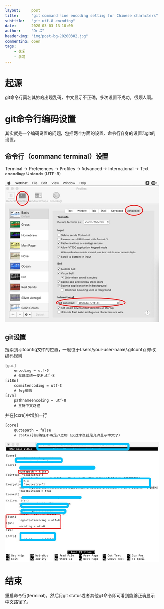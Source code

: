 ```yaml
---
layout:     post
title:      "git command line encoding setting for Chinese characters"
subtitle:   "git utf-8 encoding"
date:       2020-03-03 13:10:00
author:     "Dr.X"
header-img: "img/post-bg-20200302.jpg"
commenting: open
tags:
    - 休闲
    - 学习
---
```


# 起源
git命令行莫名其妙的出现乱码，中文显示不正确，多次设置不成功。很烦人啊。

# git命令行编码设置
其实就是一个编码设置的问题，包括两个方面的设置，命令行自身的设置和git的设置。

## 命令行（command terminal）设置

Terminal &rarr; Preferences &rarr; Profiles &rarr; Advanced &rarr; International &rarr; Text encoding: Unicode (UTF-8)

![Terminal Setting](../img/terminal-config.jpg)


## git设置
搜索到.gitconfig文件的位置，一般位于Users/your-user-name/.gitconfig
修改编码规则
```
[gui]  
    encoding = utf-8  
    # 代码库统一使用utf-8  
[i18n]  
    commitencoding = utf-8  
    # log编码  
[svn]  
    pathnameencoding = utf-8  
    # 支持中文路径  
```
并在[core]中增加一行
```
[core]
    quotepath = false 
    # status引用路径不再是八进制（反过来说就是允许显示中文了）
```
![修改gitconfig文件](../img/gitconfig-config.png)

# 结束

重启命令行(terminal)，然后用git status或者其他git命令即可看到能够正确显示中文路径了。